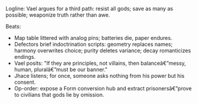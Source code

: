 ﻿---
series: 2
novella: 1
file: S2N1_CH11
type: chapter
pov: Vael
setting: Mobile command truck - joint planning
word_target_min: 1201
word_target_max: 2299
status: outline
---
Logline: Vael argues for a third path: resist all gods; save as many as possible; weaponize truth rather than awe.

Beats:
- Map table littered with analog pins; batteries die, paper endures.
- Defectors brief indoctrination scripts: geometry replaces names; harmony overwrites choice; purity deletes variance; decay romanticizes endings.
- Vael posits: "If they are principles, not villains, then balanceâ€”messy, human, pluralâ€”must be our banner."
- Jhace listens; for once, someone asks nothing from his power but his consent.
- Op-order: expose a Form conversion hub and extract prisonersâ€”prove to civilians that gods lie by omission.